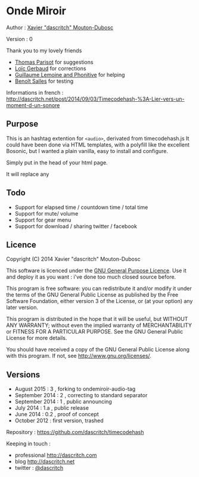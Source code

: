 Onde Miroir <audio> tag
=======================

Author :  [Xavier "dascritch" Mouton-Dubosc](http://dascritch.com)

Version : 0

Thank you to my lovely friends
* [Thomas Parisot](https://oncletom.io/) for suggestions
* [Loïc Gerbaud](https://github.com/chibani) for corrections
* [Guillaume Lemoine and Phonitive](http://www.phonitive.fr/) for helping
* [Benoît Salles](https://twitter.com/infestedgrunt) for testing

Informations in french : <http://dascritch.net/post/2014/09/03/Timecodehash-%3A-Lier-vers-un-moment-d-un-sonore>

Purpose
-------

This is an hashtag extention for `<audio>`, derivated from timecodehash.js
It could have been done via HTML templates, with a polyfill like the excellent Bosonic, but I wanted a plain vanilla, easy to install and configure.

Simply put <script src="src/ondemiroir-audio-tag.js"></script> in the head of your html page.

It will replace any <audio control> by an specialy crafted UI.
title="<string>" : Name of the audio
poster="<url>" : Cover image
data-canonical="<url>" : link to the original page of the sound

Todo
----

- Support for elapsed time / countdown time / total time
- Support for mute/ volume
- Support for gear menu
- Support for download / sharing twitter / facebook


Licence
-------

Copyright (C) 2014 Xavier "dascritch" Mouton-Dubosc

This software is licenced under the [GNU General Purpose Licence](http://www.gnu.org/licenses/gpl-3.0.txt).
Use it and deploy it as you want : i've done too much closed source before.

This program is free software: you can redistribute it and/or modify
it under the terms of the GNU General Public License as published by
the Free Software Foundation, either version 3 of the License, or
(at your option) any later version.

This program is distributed in the hope that it will be useful,
but WITHOUT ANY WARRANTY; without even the implied warranty of
MERCHANTABILITY or FITNESS FOR A PARTICULAR PURPOSE.  See the
GNU General Public License for more details.

You should have received a copy of the GNU General Public License
along with this program.  If not, see <http://www.gnu.org/licenses/>.

Versions
--------
* August 2015 : 3 , forking to ondemiroir-audio-tag
* September 2014 : 2 , correcting to standard separator
* September 2014 : 1 , public announcing
* July 2014 : 1.a , public release
* June 2014 : 0.2 , proof of concept
* October 2012 : first version, trashed

Repository : <https://github.com/dascritch/timecodehash>

Keeping in touch :
* professional <http://dascritch.com>
* blog <http://dascritch.net>
* twitter : [@dascritch](https://twitter.com/dascritch)
